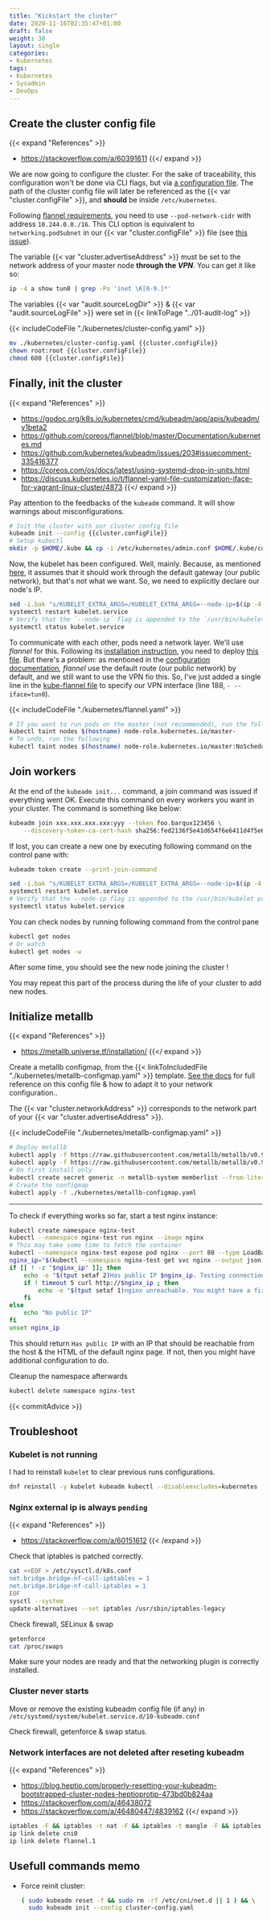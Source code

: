 ```yaml
---
title: "Kickstart the cluster"
date: 2020-11-16T02:35:47+01:00
draft: false
weight: 30
layout: single
categories:
- Kubernetes
tags:
- Kubernetes
- Sysadmin
- DevOps
---
```


## Create the cluster config file

{{< expand "References" >}}
* <https://stackoverflow.com/a/60391611>
{{</ expand >}}

We are now going to configure the cluster. For the sake of traceability, this configuration won't be done via CLI flags, but via [a configuration file](<!-- TODO -->). The path of the cluster config file will later be referenced as the {{< var "cluster.configFile" >}}, and **should** be inside `/etc/kubernetes`.

Following [flannel requirements](https://github.com/coreos/flannel/blob/master/Documentation/kubernetes.md#kubeadm), you need to use `--pod-network-cidr` with address `10.244.0.0./16`. This CLI option is equivalent to `networking.podSubnet` in our {{< var "cluster.configFile" >}} file (see [this issue](https://github.com/kubernetes/kubeadm/issues/1899)).

The variable {{< var "cluster.advertiseAddress" >}} must be set to the network address of your master node **through the *VPN***. You can get it like so:

```sh
ip -4 a show tun0 | grep -Po 'inet \K[0-9.]*'
```

The variables {{< var "audit.sourceLogDir" >}} & {{< var "audit.sourceLogFile" >}} were set in {{< linkToPage "../01-audit-log" >}}

{{< includeCodeFile "./kubernetes/cluster-config.yaml" >}}

```sh
mv ./kubernetes/cluster-config.yaml {{cluster.configFile}}
chown root:root {{cluster.configFile}}
chmod 600 {{cluster.configFile}}
```

## Finally, init the cluster

{{< expand "References" >}}
* <https://godoc.org/k8s.io/kubernetes/cmd/kubeadm/app/apis/kubeadm/v1beta2>
* <https://github.com/coreos/flannel/blob/master/Documentation/kubernetes.md>
* <https://github.com/kubernetes/kubeadm/issues/203#issuecomment-335416377>
* <https://coreos.com/os/docs/latest/using-systemd-drop-in-units.html>
* <https://discuss.kubernetes.io/t/flannel-yaml-file-customization-iface-for-vagrant-linux-cluster/4873>
{{</ expand >}}

Pay attention to the feedbacks of the `kubeadm` command. It will show warnings about misconfigurations.

```sh
# Init the cluster with our cluster config file
kubeadm init --config {{cluster.configFile}}
# Setup kubectl
mkdir -p $HOME/.kube && cp -i /etc/kubernetes/admin.conf $HOME/.kube/config && chown $(id -u):$(id -g) $HOME/.kube/config
```

Now, the kubelet has been configured. Well, mainly. Because, as mentioned [here](https://github.com/kubernetes/kubeadm/issues/203), it assumes that it should work through the default gateway (our public network), but that's not what we want. So, we need to explicitly declare our node's IP.

```sh
sed -i.bak "s/KUBELET_EXTRA_ARGS=/KUBELET_EXTRA_ARGS=--node-ip=$(ip -4 a show tun0 | grep -Po 'inet \K[0-9.]*') /" /etc/sysconfig/kubelet
systemctl restart kubelet.service
# Verify that the `--node-ip` flag is appended to the `/usr/bin/kubelet` process
systemctl status kubelet.service
```

To communicate with each other, pods need a network layer. We'll use *flannel* for this. Following its [installation instruction](https://github.com/coreos/flannel#deploying-flannel-manually), you need to deploy [this file](https://raw.githubusercontent.com/coreos/flannel/master/Documentation/kube-flannel.yml). But there's a problem: as mentioned in the [configuration documentation](https://github.com/coreos/flannel/blob/master/Documentation/configuration.md#key-command-line-options), *flannel* use the default route (our public network) by default, and we still want to use the VPN fio this. So, I've just added a single line in the [kube-flannel file](https://raw.githubusercontent.com/coreos/flannel/master/Documentation/kube-flannel.yml) to specify our VPN interface (line 188, `- --iface=tun0`).

{{< includeCodeFile "./kubernetes/flannel.yaml" >}}

```sh
# If you want to run pods on the master (not recommended), run the following command:
kubectl taint nodes $(hostname) node-role.kubernetes.io/master-
# To undo, run the following
kubectl taint nodes $(hostname) node-role.kubernetes.io/master:NoSchedule
```

## Join workers

At the end of the `kubeadm init...` command, a join command was issued if everything went OK. Execute this command on every workers you want in your cluster. The command is something like below:

```sh
kubeadm join xxx.xxx.xxx.xxx:yyy --token foo.barqux123456 \
    --discovery-token-ca-cert-hash sha256:fed2136f5e41d654f6e6411d4f5e646512fd5
```

If lost, you can create a new one by executing following command on the control pane with:

```sh
kubeadm token create --print-join-command
```


```sh
sed -i.bak "s/KUBELET_EXTRA_ARGS=/KUBELET_EXTRA_ARGS=--node-ip=$(ip -4 a show tun0 | grep -Po 'inet \K[0-9.]*') /" /etc/sysconfig/kubelet
systemctl restart kubelet.service
# Verify that the --node-ip flag is appended to the /usr/bin/kubelet process
systemctl status kubelet.service
```

You can check nodes by running following command from the control pane

```sh
kubectl get nodes
# Or watch
kubectl get nodes -w
```

After some time, you should see the new node joining the cluster !

You may repeat this part of the process during the life of your cluster to add new nodes.

## Initialize metallb

{{< expand "References" >}}
* <https://metallb.universe.tf/installation/>
{{</ expand >}}

Create a metallb configmap, from the {{< linkToIncludedFile "./kubernetes/metallb-configmap.yaml" >}} template. [See the docs](https://metallb.universe.tf/configuration/$docs) for full reference on this config file & how to adapt it to your network configuration..

The {{< var "cluster.networkAddress" >}} corresponds to the network part of your {{< var "cluster.advertiseAddress" >}}.

{{< includeCodeFile "./kubernetes/metallb-configmap.yaml" >}}

```sh
# Deploy metallb
kubectl apply -f https://raw.githubusercontent.com/metallb/metallb/v0.9.5/manifests/namespace.yaml
kubectl apply -f https://raw.githubusercontent.com/metallb/metallb/v0.9.5/manifests/metallb.yaml
# On first install only
kubectl create secret generic -n metallb-system memberlist --from-literal=secretkey="$(openssl rand -base64 128)"
# Create the configmap
kubectl apply -f ./kubernetes/metallb-configmap.yaml
```

---

To check if everything works so far, start a test nginx instance:

```sh
kubectl create namespace nginx-test
kubectl --namespace nginx-test run nginx --image nginx
# This may take some time to fetch the container
kubectl --namespace nginx-test expose pod nginx --port 80 --type LoadBalancer
nginx_ip="$(kubectl --namespace nginx-test get svc nginx --output json | jq --raw-output '.status.loadBalancer.ingress[].ip')"
if [[ ! -z "$nginx_ip" ]]; then
    echo -e "$(tput setaf 2)Has public IP $nginx_ip. Testing connection. If nothing appears bellow, you might have a firewall configuration issue.$(tput sgr0)"
    if ! timeout 5 curl http://$nginx_ip ; then
        echo -e "$(tput setaf 1)nginx unreachable. You might have a firewall configuration issue.$(tput sgr0)"
    fi
else
    echo "No public IP"
fi
unset nginx_ip
```

This should return `Has public IP` with an IP that should be reachable from the host & the HTML of the default nginx page. If not, then you might have additional configuration to do.

Cleanup the namespace afterwards

```sh
kubectl delete namespace nginx-test
```

{{< commitAdvice >}}

## Troubleshoot

### Kubelet is not running

I had to reinstall `kubelet` to clear previous runs configurations.

```sh
dnf reinstall -y kubelet kubeadm kubectl --disableexcludes=kubernetes
```

### Nginx external ip is always `pending`

{{< expand "References" >}}
* <https://stackoverflow.com/a/60151612>
{{< /expand >}}

Check that iptables is patched correctly.

```sh
cat <<EOF > /etc/sysctl.d/k8s.conf
net.bridge.bridge-nf-call-ip6tables = 1
net.bridge.bridge-nf-call-iptables = 1
EOF
sysctl --system
update-alternatives --set iptables /usr/sbin/iptables-legacy
```

Check firewall, SELinux & swap

```sh
getenforce
cat /proc/swaps
```

Make sure your nodes are ready and that the networking plugin is correctly installed.

### Cluster never starts

Move or remove the existing kubeadm config file (if any) in `/etc/systemd/system/kubelet.service.d/10-kubeadm.conf`

Check firewall, getenforce & swap status.

### Network interfaces are not deleted after reseting kubeadm

{{< expand "References" >}}
* <https://blog.heptio.com/properly-resetting-your-kubeadm-bootstrapped-cluster-nodes-heptioprotip-473bd0b824aa>
* <https://stackoverflow.com/a/46438072>
* <https://stackoverflow.com/a/46480447/4839162>
{{</ expand >}}

```sh
iptables -F && iptables -t nat -F && iptables -t mangle -F && iptables -X
ip link delete cni0
ip link delete flannel.1
```

## Usefull commands memo

* Force reinit cluster: 
  ```sh
  ( sudo kubeadm reset -f && sudo rm -rf /etc/cni/net.d || 1 ) && \
    sudo kubeadm init --config cluster-config.yaml
  ```